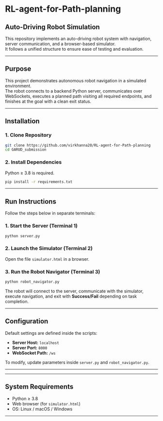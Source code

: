 # RL-agent-for-Path-planning
## Auto-Driving Robot Simulation

This repository implements an auto-driving robot system with navigation, server communication, and a browser-based simulator.  
It follows a unified structure to ensure ease of testing and evaluation.

---

##  Purpose

This project demonstrates autonomous robot navigation in a simulated environment.  
The robot connects to a backend Python server, communicates over WebSockets, executes a planned path visiting all required endpoints, and finishes at the goal with a clean exit status.

---

##  Installation

### 1. Clone Repository
```bash
git clone https://github.com/virkhanna20/RL-agent-for-Path-planning
cd GARUD_submission
```

### 2. Install Dependencies
Python ≥ 3.8 is required.

```bash
pip install -r requirements.txt
```

---

##  Run Instructions

Follow the steps below in separate terminals:

### 1. Start the Server (Terminal 1)
```bash
python server.py
```

### 2. Launch the Simulator (Terminal 2)
Open the file `simulator.html` in a browser.

### 3. Run the Robot Navigator (Terminal 3)
```bash
python robot_navigator.py
```

The robot will connect to the server, communicate with the simulator, execute navigation, and exit with **Success/Fail** depending on task completion.  

---

##  Configuration

Default settings are defined inside the scripts:  

- **Server Host:** `localhost`  
- **Server Port:** `8000`  
- **WebSocket Path:** `/ws`  

To modify, update parameters inside `server.py` and `robot_navigator.py`.

---


---

##  System Requirements

- Python ≥ 3.8  
- Web browser (for `simulator.html`)  
- OS: Linux / macOS / Windows  

---

